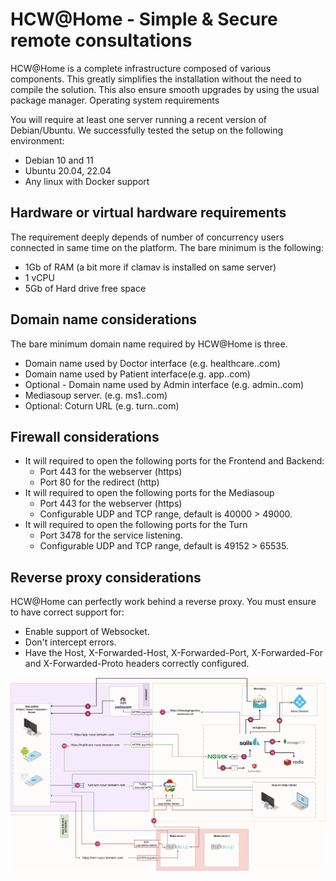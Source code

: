 # HCW@Home - Simple & Secure remote consultations

HCW@Home is a complete infrastructure composed of various components. This greatly simplifies the installation without the need to compile the solution. This also ensure smooth upgrades by using the usual package manager.
Operating system requirements

You will require at least one server running a recent version of Debian/Ubuntu. We successfully tested the setup on the following environment:

- Debian 10 and 11
- Ubuntu 20.04, 22.04
- Any linux with Docker support

## Hardware or virtual hardware requirements

The requirement deeply depends of number of concurrency users connected in same time on the platform. The bare minimum is the following:

- 1Gb of RAM (a bit more if clamav is installed on same server)
- 1 vCPU​
- 5Gb of Hard drive free space

## Domain name considerations

The bare minimum domain name required by HCW@Home is three.

- Domain name used by Doctor interface (e.g. healthcare.<your domain>.com)
- Domain name used by Patient interface(e.g. app.<your domain>.com)
- Optional - Domain name used by Admin interface (e.g. admin.<your domain>.com)
- Mediasoup server. (e.g. ms1.<your domain>.com)
- Optional: Coturn URL (e.g. turn.<your domain>.com)

## Firewall considerations

- It will required to open the following ports for the Frontend and Backend:
    - Port 443 for the webserver (https)
    - Port 80 for the redirect (http)
- It will required to open the following ports for the Mediasoup
    - Port 443 for the webserver (https)
    - Configurable UDP and TCP range, default is 40000 > 49000.
- It will required to open the following ports for the Turn
    - Port 3478 for the service listening.
    - Configurable UDP and TCP range, default is 49152 > 65535.

## Reverse proxy considerations

HCW@Home can perfectly work behind a reverse proxy. You must ensure to have correct support for:

- Enable support of Websocket.
- Don't intercept errors.
- Have the Host, X-Forwarded-Host, X-Forwarded-Port, X-Forwarded-For and X-Forwarded-Proto headers correctly configured.

![alt text](image-4.png)